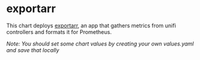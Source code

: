 # exportarr
This chart deploys [exportarr](https://github.com/onedr0p/exportarr/tree/master), an app that gathers metrics from unifi controllers and formats it for Prometheus.

*Note: You should set some chart values by creating your own values.yaml and save that locally*
